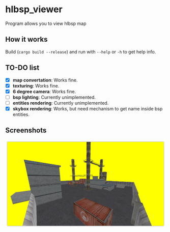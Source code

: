 # hlbsp_viewer
Program allows you to view hlbsp map

## How it works
Build (`cargo build --release`) and run with `--help` or `-h` to get help info.

## TO-DO list
- [x] **map convertation**: Works fine.
- [x] **texturing**: Works fine.
- [x] **6 degree camera**: Works fine.
- [ ] **bsp lighting**: Currently unimplemented.
- [ ] **entities rendering**: Currently unimplemented.
- [x] **skybox rendering**: Works, but need mechanism to get name inside bsp entities.

## Screenshots
![gasworks screenshot](screenshots/readme1.png)
